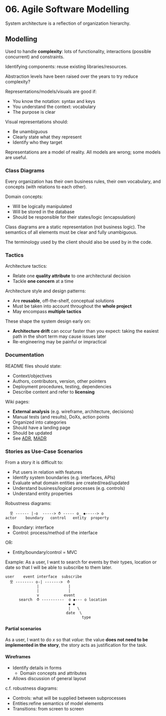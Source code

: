 # 06. Agile Software Modelling

System architecture is a reflection of organization hierarchy.

## Modelling

Used to handle **complexity**: lots of functionality, interactions (possible concurrent) and constraints.

Identifying components: reuse existing libraries/resources.

Abstraction levels have been raised over the years to try reduce complexity?

Representations/models/visuals are good if:

- You know the notation: syntax and keys
- You understand the context: vocabulary
- The purpose is clear

Visual representations should:

- Be unambiguous
- Clearly state what they represent
- Identify who they target  

Representations are a model of reality. All models are wrong; some models are useful.

### Class Diagrams

Every organization has their own business rules, their own vocabulary,  and concepts (with relations to each other).

Domain concepts:

- Will be logically manipulated
- Will be stored in the database
- Should be responsible for their states/logic (encapsulation)

Class diagrams are a static representation (not business logic). The semantics of all elements must be clear and fully unambiguous.

The terminology used by the client should also be used by in the code.

### Tactics

Architecture tactics:

- Relate one **quality attribute** to one architectural decision
- Tackle **one concern** at a time

Architecture style and design patterns:

- Are **reusable**, off-the-shelf, conceptual solutions
- Must be taken into account throughout the **whole project**
- May encompass **multiple tactics**

These shape the system design early on:

- **Architecture drift** can occur faster than you expect: taking the easiest path in the short term may cause issues later
- Re-engineering may be painful or impractical

### Documentation

README files should state:

- Context/objectives
- Authors, contributors, version, other pointers
- Deployment procedures, testing, dependencies
- Describe content and refer to **licensing**

Wiki pages:

- **External analysis** (e.g. wireframe, architecture, decisions)
- Manual tests (and results), DoXs, action points
- Organized into categories
- Should have a landing page
- Should be updated
- See [ADR](https://adr.github.io/), [MADR](https://github.com/adr/madr)

### Stories as Use-Case Scenarios

From a story it is difficult to:

- Put users in relation with features
- Identify system boundaries (e.g. interfaces, APIs)
- Evaluate what domain entities are created/read/updated
- Understand business/logical processes (e.g. controls)
- Understand entity properties

Robustness diagrams:

```
  웃 ------ |-o  -----> ⥀ ----- o̲ ◆-----> o
actor    boundary   control   entity  property
```

- Boundary: interface
- Control: process/method of the interface

OR:

- Entity/boundary/control = MVC

Example: As a user, I want to search for events by their types, location or date so that I will be able to subscribe to them later.

```
user    event interface  subscribe
  웃 -------- o-| ------->  ⥀
              |             |
              |             |
              v           event
      search  ⥀ ----------  o ◆--- o location
                            ◆ ◆
                            |   \
                           date  \
                                  type
```

#### Partial scenarios

As a user, I want to do *x* so that *value*: the value **does not need to be implemented in the story**, the story acts as justification for the task.

#### Wireframes

- Identify details in forms
  - Domain concepts and attributes
- Allows discussion of general layout

c.f. robustness diagrams:

- Controls: what will be supplied between subprocesses
- Entities:refine semantics of model elements
- Transitions: from screen to screen
